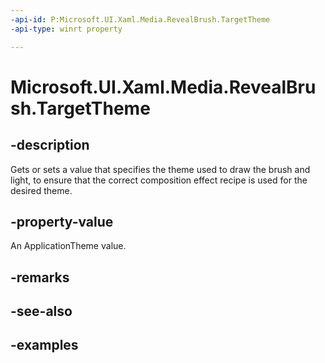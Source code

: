 ```yaml
---
-api-id: P:Microsoft.UI.Xaml.Media.RevealBrush.TargetTheme
-api-type: winrt property

---
```

<!-- Property syntax.
public ApplicationTheme TargetTheme { get;  set; }
-->

# Microsoft.UI.Xaml.Media.RevealBrush.TargetTheme


## -description

Gets or sets a value that specifies the theme used to draw the brush and light, to ensure that the correct composition effect recipe is used for the desired theme.


## -property-value

An ApplicationTheme value.


## -remarks


## -see-also


## -examples


